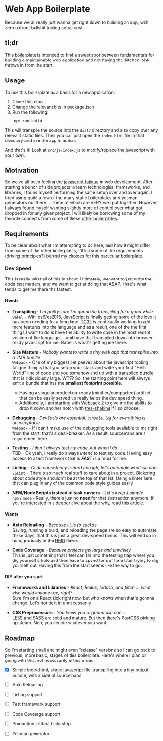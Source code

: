 # Web App Boilerplate
  
Because we all really just wanna get right down to building an app, with zero upfront bullshit tooling setup cost.

## tl;dr
This boilerplate is intended to find a sweet spot between fundamentals for building a maintainable web application 
and not having the-kitchen-sink thrown in from the start.
   

## Usage
To use this boilerplate as a basis for a new application:

1. Clone this repo
2. Change the relevant bits in package.json
3. Run the following:
```
    npm run build
```
    
This will transpile the source into the `dist/` directory and also copy over any relevant static files.  Then you can
just open the `index.html` file in that directory and see the app in action.

And that's it!  Look at `src/js/index.js` to modify/replace the javascript with your own.  
  

## Motivation
So we've all been feeling the [javascript fatigue][1] in web development.  After starting a bunch of side projects to 
learn technologies, frameworks, and libraries, I found myself performing the same setup over and over again. I tried using
quite a few of the many static boilerplates and yeoman generators out there ... some of which are VERY well put together. 
However, I always found myself wanting slightly more of control over what got dropped in for any given project.  I will 
likely be borrowing some of my favorite concepts from some of these [other][2] [boilerplates][3].

## Requirements
To be clear about what I'm attempting to do here, and how it might differ from some of the other boilerplates, I'll list 
some of the requirements (driving principles?) behind my choices for this particular boilerplate.

### Dev Speed
This is really what all of this is about.  Ultimately, we want to just write the code that matters, and we want to get
at doing that ASAP.  Here's what tends to get me there the fastest.
  
#### Needs  
* **Transpiling** - _I'm pretty sure I'm gonna be transpiling for a good while_  
`Babel` - With es6/es2015, JavaScript is finally getting some of the love it has been needing for a long time. 
[TC39][4] is continually working to add more features into the language and as a result, one of the the first things I
want to do is have the ability to write code in the most recent version of the language ... and have that transpiled 
down into browser-ready javascript for me.  Babel is what's getting me there.
  
  
* **Size Matters** - _Nobody wants to write a tiny web app that transpiles into a 2MB bundle_  
`Webpack` - One of my biggest pet peeves about the javascript tooling fatigue thing is that you setup your stack and write your 
first "Hello World" line of code and you somehow end up with a transpiled bundle that is ridiculously large.  WTF?  So, the
starting point here will always emit a bundle that has the **smallest footprint possible**. 

  * Having a singular production-ready (minified/compacted) artifact that can be easily served up really helps the dev
    speed thing.
  * Additionally, I am starting with Webpack 2 to give me the ability to drop it down another notch with
    [tree-shaking][5] if I so choose.
  
  
* **Debugging** - _DevTools are essential. `console.log` for everything is unacceptable_  
`Webpack` - If I can't make use of the debugging tools available to me right from the start, that's a deal-breaker. As a result, 
sourcemaps are a requirement here.
  
  
* **Testing** - _I don't always test my code, but when I do ..._  
TBD - Ok yeah, I really do always _intend_ to test my code.  Having easy access to a test framework that is _**FAST**_ is 
a must for me.
    

* **Linting** - _Code consistency is hard enough, let's automate what we can_  
`ESLint` - There's so much real stuff to care about in a project.  Bickering about code style shouldn't be at the top of that
list.  Using a linter here that can plug in any of the common code style guides easily
  
  
*  **NPM/Node Scripts instead of task runners** - _Let's keep it simple_  
`npm` / `node` - Really, there's just no __need__ for that abstraction anymore.  If you're interested in a deeper dive about 
the why, read [this article][6].
  
  
#### Wants
* **Auto Reloading** - _Because `F5` is fo suckas_  
Saving, running a build, and reloading the page are so easy to automate these days, that this is just a great dev-speed
bonus.  This will end up in here, probably in the [HMR][7] flavor.
  
  
* **Code Coverage** - _Because projects get large and unwieldy_  
This is just something that I feel can fall into the testing trap where you dig yourself a hole and then have to spend
tons of time later trying to dig yourself out.  Having this from the start seems like the way to go.


#### DIY after you start
* **Frameworks and Libraries** - _React, Redux, lodash, and fetch ... what else would anyone use, right?_  
Sure I'm on a React kick right now, but who knows when that's gonnna change.  Let's not tie it in unnecessarily.
  
  
* **CSS Preprocessors** - _You know you're gonna use one ..._  
LESS and SASS are solid and mature.  But then there's PostCSS picking up steam.  Meh, you decide whatever you want.
  

## Roadmap
So I'm starting small and might even "release" versions so I can go back to previous, more basic, stages of this
boilerplate.  Here's where I plan on going with this, not necessarily in this order.

- [x] Simple index.html, single javascript file, transpiling into a tiny output bundle, with a side of sourcemaps
- [ ] Auto Reloading
- [ ] Linting support
- [ ] Test framework support
- [ ] Code Coverage support
- [ ] Production artifact build step
- [ ] Yeoman generator


[1]:https://medium.com/@ericclemmons/javascript-fatigue-48d4011b6fc4
[2]:https://github.com/coryhouse/react-slingshot
[3]:https://github.com/davezuko/react-redux-starter-kit
[4]:http://www.ecma-international.org/memento/TC39.htm
[5]:http://www.2ality.com/2015/12/webpack-tree-shaking.html
[6]:https://medium.freecodecamp.com/why-i-left-gulp-and-grunt-for-npm-scripts-3d6853dd22b8
[7]:https://webpack.github.io/docs/hot-module-replacement-with-webpack.html

